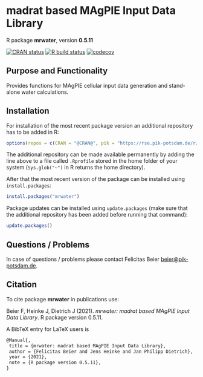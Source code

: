 # madrat based MAgPIE Input Data Library

R package **mrwater**, version **0.5.11**

[![CRAN status](https://www.r-pkg.org/badges/version/mrwater)](https://cran.r-project.org/package=mrwater)   [![R build status](https://github.com/pik-piam/mrwater/workflows/check/badge.svg)](https://github.com/pik-piam/mrwater/actions) [![codecov](https://codecov.io/gh/pik-piam/mrwater/branch/master/graph/badge.svg)](https://codecov.io/gh/pik-piam/mrwater)

## Purpose and Functionality

Provides functions for MAgPIE cellular input data generation and stand-alone water calculations.


## Installation

For installation of the most recent package version an additional repository has to be added in R:

```r
options(repos = c(CRAN = "@CRAN@", pik = "https://rse.pik-potsdam.de/r/packages"))
```
The additional repository can be made available permanently by adding the line above to a file called `.Rprofile` stored in the home folder of your system (`Sys.glob("~")` in R returns the home directory).

After that the most recent version of the package can be installed using `install.packages`:

```r 
install.packages("mrwater")
```

Package updates can be installed using `update.packages` (make sure that the additional repository has been added before running that command):

```r 
update.packages()
```

## Questions / Problems

In case of questions / problems please contact Felicitas Beier <beier@pik-potsdam.de>.

## Citation

To cite package **mrwater** in publications use:

Beier F, Heinke J, Dietrich J (2021). _mrwater: madrat based MAgPIE Input Data Library_. R package version 0.5.11.

A BibTeX entry for LaTeX users is

 ```latex
@Manual{,
  title = {mrwater: madrat based MAgPIE Input Data Library},
  author = {Felicitas Beier and Jens Heinke and Jan Philipp Dietrich},
  year = {2021},
  note = {R package version 0.5.11},
}
```

